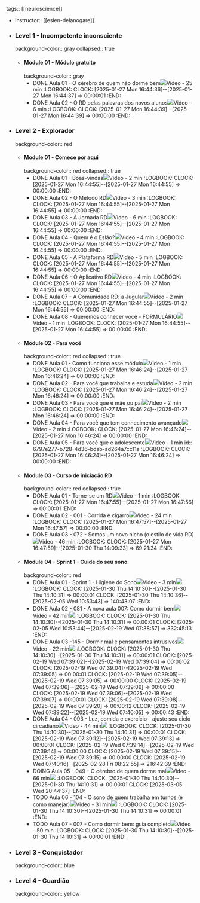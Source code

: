 tags:: [[neuroscience]]

- instructor:: [[eslen-delanogare]]
- ### Level 1 - Incompetente inconsciente
  background-color:: gray
  collapsed:: true
	- #### Module 01 - Módulo gratuito
	  background-color:: gray
		- DONE Aula 01 - O cérebro de quem não dorme bem![](https://ambiente.reservatoriodedopamina.com.br/assets/images/ic-check.svg)Video - 25 min
		  :LOGBOOK:
		  CLOCK: [2025-01-27 Mon 16:44:36]--[2025-01-27 Mon 16:44:37] =>  00:00:01
		  :END:
		- DONE Aula 02 - O RD pelas palavras dos novos alunos![](https://ambiente.reservatoriodedopamina.com.br/assets/images/ic-check.svg)Video - 6 min
		  :LOGBOOK:
		  CLOCK: [2025-01-27 Mon 16:44:39]--[2025-01-27 Mon 16:44:39] =>  00:00:00
		  :END:
- ### Level 2 - Explorador
  background-color:: red
	- #### Module 01 - Comece por aqui
	  background-color:: red
	  collapsed:: true
		- DONE Aula 01 - Boas-vindas![](https://ambiente.reservatoriodedopamina.com.br/assets/images/ic-check.svg)Video - 2 min
		  :LOGBOOK:
		  CLOCK: [2025-01-27 Mon 16:44:55]--[2025-01-27 Mon 16:44:55] =>  00:00:00
		  :END:
		- DONE Aula 02 - O Método RD![](https://ambiente.reservatoriodedopamina.com.br/assets/images/ic-check.svg)Video - 3 min
		  :LOGBOOK:
		  CLOCK: [2025-01-27 Mon 16:44:55]--[2025-01-27 Mon 16:44:55] =>  00:00:00
		  :END:
		- DONE Aula 03 - A Jornada RD![](https://ambiente.reservatoriodedopamina.com.br/assets/images/ic-check.svg)Video - 6 min
		  :LOGBOOK:
		  CLOCK: [2025-01-27 Mon 16:44:55]--[2025-01-27 Mon 16:44:55] =>  00:00:00
		  :END:
		- DONE Aula 04 - Quem é o Eslão?![](https://ambiente.reservatoriodedopamina.com.br/assets/images/ic-check.svg)Video - 4 min
		  :LOGBOOK:
		  CLOCK: [2025-01-27 Mon 16:44:55]--[2025-01-27 Mon 16:44:55] =>  00:00:00
		  :END:
		- DONE Aula 05 - A Plataforma RD![](https://ambiente.reservatoriodedopamina.com.br/assets/images/ic-check.svg)Video - 5 min
		  :LOGBOOK:
		  CLOCK: [2025-01-27 Mon 16:44:55]--[2025-01-27 Mon 16:44:55] =>  00:00:00
		  :END:
		- DONE Aula 06 - O Aplicativo RD![](https://ambiente.reservatoriodedopamina.com.br/assets/images/ic-check.svg)Video - 4 min
		  :LOGBOOK:
		  CLOCK: [2025-01-27 Mon 16:44:55]--[2025-01-27 Mon 16:44:55] =>  00:00:00
		  :END:
		- DONE Aula 07 - A Comunidade RD: a Jugular![](https://ambiente.reservatoriodedopamina.com.br/assets/images/ic-check.svg)Video - 2 min
		  :LOGBOOK:
		  CLOCK: [2025-01-27 Mon 16:44:55]--[2025-01-27 Mon 16:44:55] =>  00:00:00
		  :END:
		- DONE Aula 08 - Queremos conhecer você - FORMULÁRIO![](https://ambiente.reservatoriodedopamina.com.br/assets/images/ic-check.svg)Video - 1 min
		  :LOGBOOK:
		  CLOCK: [2025-01-27 Mon 16:44:55]--[2025-01-27 Mon 16:44:55] =>  00:00:00
		  :END:
	- #### Module 02 - Para você
	  background-color:: red
	  collapsed:: true
		- DONE Aula 01 - Como funciona esse módulo![](https://ambiente.reservatoriodedopamina.com.br/assets/images/ic-check.svg)Video - 1 min
		  :LOGBOOK:
		  CLOCK: [2025-01-27 Mon 16:46:24]--[2025-01-27 Mon 16:46:24] =>  00:00:00
		  :END:
		- DONE Aula 02 - Para você que trabalha e estuda![](https://ambiente.reservatoriodedopamina.com.br/assets/images/ic-check.svg)Video - 2 min
		  :LOGBOOK:
		  CLOCK: [2025-01-27 Mon 16:46:24]--[2025-01-27 Mon 16:46:24] =>  00:00:00
		  :END:
		- DONE Aula 03 - Para você que é mãe ou pai![](https://ambiente.reservatoriodedopamina.com.br/assets/images/ic-check.svg)Video - 2 min
		  :LOGBOOK:
		  CLOCK: [2025-01-27 Mon 16:46:24]--[2025-01-27 Mon 16:46:24] =>  00:00:00
		  :END:
		- DONE Aula 04 - Para você que tem conhecimento avançado![](https://ambiente.reservatoriodedopamina.com.br/assets/images/ic-check.svg)Video - 2 min
		  :LOGBOOK:
		  CLOCK: [2025-01-27 Mon 16:46:24]--[2025-01-27 Mon 16:46:24] =>  00:00:00
		  :END:
		- DONE Aula 05 - Para você que é adolescente![](https://ambiente.reservatoriodedopamina.com.br/assets/images/ic-check.svg)Video - 1 min
		  id:: 6797e277-b728-4d36-bdab-ad264a7cc11a
		  :LOGBOOK:
		  CLOCK: [2025-01-27 Mon 16:46:24]--[2025-01-27 Mon 16:46:24] =>  00:00:00
		  :END:
	- #### Module 03 - Curso de iniciação RD
	  background-color:: red
	  collapsed:: true
		- DONE Aula 01 - Torne-se um RD![](https://ambiente.reservatoriodedopamina.com.br/assets/images/ic-check.svg)Video - 1 min
		  :LOGBOOK:
		  CLOCK: [2025-01-27 Mon 16:47:55]--[2025-01-27 Mon 16:47:56] =>  00:00:01
		  :END:
		- DONE Aula 02 - 001 - Corrida e cigarro![](https://ambiente.reservatoriodedopamina.com.br/assets/images/ic-check.svg)Video - 24 min
		  :LOGBOOK:
		  CLOCK: [2025-01-27 Mon 16:47:57]--[2025-01-27 Mon 16:47:57] =>  00:00:00
		  :END:
		- DONE Aula 03 - 072 - Somos um novo nicho (o estilo de vida RD)![](https://ambiente.reservatoriodedopamina.com.br/assets/images/ic-play-list.svg)Video - 46 min
		  :LOGBOOK:
		  CLOCK: [2025-01-27 Mon 16:47:59]--[2025-01-30 Thu 14:09:33] =>  69:21:34
		  :END:
	- #### Module 04 - Sprint 1 - Cuide do seu sono
	  background-color:: red
		- DONE Aula 01 - Sprint 1 - Higiene do Sono![](https://ambiente.reservatoriodedopamina.com.br/assets/images/ic-play-list.svg)Video - 3 min![](https://ambiente.reservatoriodedopamina.com.br/assets/images/ic-lock-lesson.svg)
		  :LOGBOOK:
		  CLOCK: [2025-01-30 Thu 14:10:30]--[2025-01-30 Thu 14:10:31] =>  00:00:01
		  CLOCK: [2025-01-30 Thu 14:10:36]--[2025-02-05 Wed 10:53:43] =>  140:43:07
		  :END:
		- DONE Aula 02 - 081 - A nova aula 007: Como dormir bem![](https://ambiente.reservatoriodedopamina.com.br/assets/images/ic-play-list.svg)Video - 42 min![](https://ambiente.reservatoriodedopamina.com.br/assets/images/ic-lock-lesson.svg)
		  :LOGBOOK:
		  CLOCK: [2025-01-30 Thu 14:10:30]--[2025-01-30 Thu 14:10:31] =>  00:00:01
		  CLOCK: [2025-02-05 Wed 10:53:44]--[2025-02-19 Wed 07:38:57] =>  332:45:13
		  :END:
		- DONE Aula 03 -145 - Dormir mal e pensamentos intrusivos![](https://ambiente.reservatoriodedopamina.com.br/assets/images/ic-play-list.svg)Video - 22 min![](https://ambiente.reservatoriodedopamina.com.br/assets/images/ic-lock-lesson.svg)
		  :LOGBOOK:
		  CLOCK: [2025-01-30 Thu 14:10:30]--[2025-01-30 Thu 14:10:31] =>  00:00:01
		  CLOCK: [2025-02-19 Wed 07:39:02]--[2025-02-19 Wed 07:39:04] =>  00:00:02
		  CLOCK: [2025-02-19 Wed 07:39:04]--[2025-02-19 Wed 07:39:05] =>  00:00:01
		  CLOCK: [2025-02-19 Wed 07:39:05]--[2025-02-19 Wed 07:39:05] =>  00:00:00
		  CLOCK: [2025-02-19 Wed 07:39:06]--[2025-02-19 Wed 07:39:06] =>  00:00:00
		  CLOCK: [2025-02-19 Wed 07:39:06]--[2025-02-19 Wed 07:39:07] =>  00:00:01
		  CLOCK: [2025-02-19 Wed 07:39:08]--[2025-02-19 Wed 07:39:20] =>  00:00:12
		  CLOCK: [2025-02-19 Wed 07:39:22]--[2025-02-19 Wed 07:40:05] =>  00:00:43
		  :END:
		- DONE Aula 04 - 093 - Luz, comida e exercício - ajuste seu ciclo circadiano![](https://ambiente.reservatoriodedopamina.com.br/assets/images/ic-play-list.svg)Video - 44 min![](https://ambiente.reservatoriodedopamina.com.br/assets/images/ic-lock-lesson.svg)
		  :LOGBOOK:
		  CLOCK: [2025-01-30 Thu 14:10:30]--[2025-01-30 Thu 14:10:31] =>  00:00:01
		  CLOCK: [2025-02-19 Wed 07:39:12]--[2025-02-19 Wed 07:39:13] =>  00:00:01
		  CLOCK: [2025-02-19 Wed 07:39:14]--[2025-02-19 Wed 07:39:14] =>  00:00:00
		  CLOCK: [2025-02-19 Wed 07:39:15]--[2025-02-19 Wed 07:39:15] =>  00:00:00
		  CLOCK: [2025-02-19 Wed 07:40:16]--[2025-02-28 Fri 08:22:55] =>  216:42:39
		  :END:
		- DOING Aula 05 - 049 - O cérebro de quem dorme mal![](https://ambiente.reservatoriodedopamina.com.br/assets/images/ic-play-list.svg)Video - 66 min![](https://ambiente.reservatoriodedopamina.com.br/assets/images/ic-lock-lesson.svg)
		  :LOGBOOK:
		  CLOCK: [2025-01-30 Thu 14:10:30]--[2025-01-30 Thu 14:10:31] =>  00:00:01
		  CLOCK: [2025-03-05 Wed 20:44:37]
		  :END:
		- TODO Aula 06 - 104 - O sono de quem trabalha em turnos (e como manejar)![](https://ambiente.reservatoriodedopamina.com.br/assets/images/ic-play-list.svg)Video - 31 min![](https://ambiente.reservatoriodedopamina.com.br/assets/images/ic-lock-lesson.svg)
		  :LOGBOOK:
		  CLOCK: [2025-01-30 Thu 14:10:30]--[2025-01-30 Thu 14:10:31] =>  00:00:01
		  :END:
		- TODO Aula 07 - 007 - Como dormir bem: guia completo![](https://ambiente.reservatoriodedopamina.com.br/assets/images/ic-check.svg)Video - 50 min
		  :LOGBOOK:
		  CLOCK: [2025-01-30 Thu 14:10:30]--[2025-01-30 Thu 14:10:31] =>  00:00:01
		  :END:
- ### Level 3 - Conquistador
  background-color:: blue
- ### Level 4 - Guardião
  background-color:: yellow